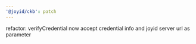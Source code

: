 ```yaml
---
'@joyid/ckb': patch
---
```


refactor: verifyCredential now accept credential info and joyid server url as parameter

